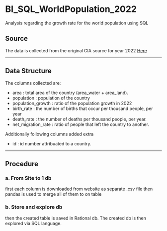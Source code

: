 # BI_SQL_WorldPopulation_2022
Analysis regarding the growth rate for the world population using SQL

## Source
The data is collected from the original CIA source for year 2022 [Here](https://www.cia.gov/the-world-factbook/about/archives/2022/references/guide-to-country-comparisons/)

---------------------
## Data Structure
The columns collected are:
- area : total area of the country (area_water + area_land).
 - population : population of the country
 - population_growth : ratio of the population growth in 2022
 - birth_rate : the number of births that occur per thousand people, per year
 - death_rate : the number of deaths per thousand people, per year.
 - net_migration_rate : ratio of people that left the country to another.

Additionally following columns added extra
 - id : id number attribuated to a country.

--------------------
## Procedure
### a. From Site to 1 db
first each column is downloaded from website as separate .csv file
then pandas is used to merge all of them to on table

### b. Store and explore db
then the created table is saved in Rational db.
The created db is then explored via SQL language.